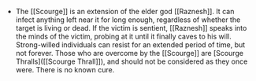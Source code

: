 - The [[Scourge]] is an extension of the elder god [[Raznesh]]. It can infect anything left near it for long enough, regardless of whether the target is living or dead. If the victim is sentient, [[Raznesh]] speaks into the minds of the victim, probing at it until it finally caves to his will. Strong-willed individuals can resist for an extended period of time, but not forever. Those who are overcome by the [[Scourge]] are [Scourge Thralls]([[Scourge Thrall]]), and should not be considered as they once were. There is no known cure.